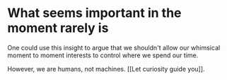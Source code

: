 # What seems important in the moment rarely is
One could use this insight to argue that we shouldn't allow our whimsical moment to moment interests to control where we spend our time.

However, we are humans, not machines. [[Let curiosity guide you]].

<!-- {BearID:999C9DE8-5045-42F9-8348-CDFC139DF9D0-19492-000001CEA92145F1} -->
